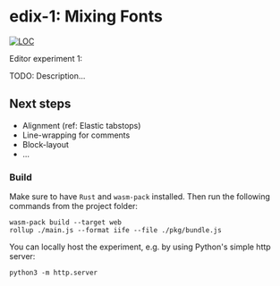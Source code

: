 # edix-1: Mixing Fonts

[![LOC](https://tokei.rs/b1/github/fkohlgrueber/edix-1)](https://github.com/fkohlgrueber/edix-1)

Editor experiment 1: 

TODO: Description...

## Next steps
- Alignment (ref: Elastic tabstops)
- Line-wrapping for comments
- Block-layout
- ...

### Build

Make sure to have `Rust` and `wasm-pack` installed. Then run the following commands from the project folder:

```
wasm-pack build --target web
rollup ./main.js --format iife --file ./pkg/bundle.js
```

You can locally host the experiment, e.g. by using Python's simple http server:

```
python3 -m http.server
```
